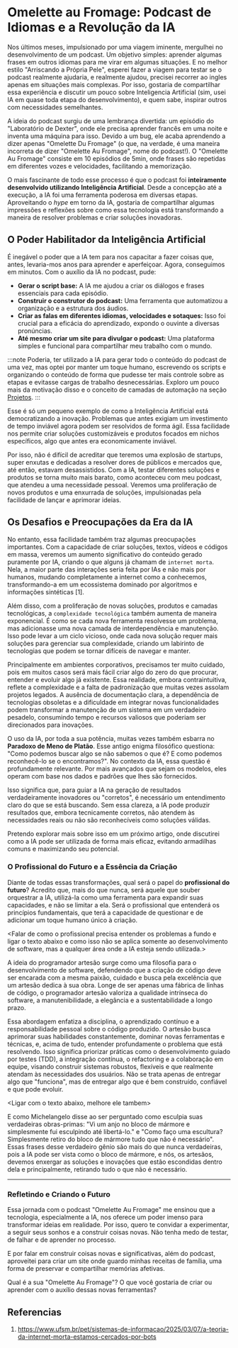 # Omelette au Fromage: Podcast de Idiomas e a Revolução da IA

Nos últimos meses, impulsionado por uma viagem iminente, mergulhei no desenvolvimento de um podcast. Um objetivo simples: aprender algumas frases em outros idiomas para me virar em algumas situações. E no melhor estilo "Arriscando a Própria Pele", esperei fazer a viagem para testar se o podcast realmente ajudaria, e realmente ajudou, precisei recorrer ao ingles apenas em situações mais complexas. Por isso, gostaria de compartilhar essa experiência e discutir um pouco sobre Inteligencia Artificial (sim, usei IA em quase toda etapa do desenvolvimento), e quem sabe, inspirar outros com necessidades semelhantes.

A ideia do podcast surgiu de uma lembrança divertida: um episódio do "Laboratório de Dexter", onde ele precisa aprender francês em uma noite e inventa uma máquina para isso. Devido a um bug, ele acaba aprendendo a dizer apenas "Omelette Du Fromage" (o que, na verdade, é uma maneira incorreta de dizer "Omelette Au Fromage", nome do podcast!). O "Omelette Au Fromage" consiste em 10 episódios de 5min, onde frases são repetidas em diferentes vozes e velocidades, facilitando a memorização.

O mais fascinante de todo esse processo é que o podcast foi **inteiramente desenvolvido utilizando Inteligência Artificial**. Desde a concepção até a execução, a IA foi uma ferramenta poderosa em diversas etapas. Aproveitando o *hype* em torno da IA, gostaria de compartilhar algumas impressões e reflexões sobre como essa tecnologia está transformando a maneira de resolver problemas e criar soluções inovadoras.

## O Poder Habilitador da Inteligência Artificial

É inegável o poder que a IA tem para nos capacitar a fazer coisas que, antes, levaria-mos anos para aprender e aperfeiçoar. Agora, conseguimos em minutos. Com o auxílio da IA no podcast, pude:

* **Gerar o script base:** A IA me ajudou a criar os diálogos e frases essenciais para cada episódio.
* **Construir o construtor do podcast:** Uma ferramenta que automatizou a organização e a estrutura dos áudios.
* **Criar as falas em diferentes idiomas, velocidades e sotaques:** Isso foi crucial para a eficácia do aprendizado, expondo o ouvinte a diversas pronúncias.
* **Até mesmo criar um site para divulgar o podcast:** Uma plataforma simples e funcional para compartilhar meu trabalho com o mundo.

:::note
Poderia, ter utilizado a IA para gerar todo o conteúdo do podcast de uma vez, mas optei por manter um toque humano, escrevendo os scripts e organizando o conteúdo de forma que pudesse ter mais controle sobre as etapas e evitasse cargas de trabalho desnecessárias. Exploro um pouco mais da motivação disso e o conceito de camadas de automação na seção [Projetos](/blog/projects/omelette-au-fromage/).
:::

Esse é só um pequeno exemplo de como a Inteligência Artificial está democratizando a inovação. Problemas que antes exigiam um investimento de tempo inviável agora podem ser resolvidos de forma ágil. Essa facilidade nos permite criar soluções customizáveis e produtos focados em nichos específicos, algo que antes era economicamente inviável.

Por isso, não é difícil de acreditar que teremos uma explosão de startups, super enxutas e dedicadas a resolver dores de públicos e mercados que, até então, estavam desassistidos. Com a IA, testar diferentes soluções e produtos se torna muito mais barato, como aconteceu com meu podcast, que atendeu a uma necessidade pessoal. Veremos uma proliferação de novos produtos e uma enxurrada de soluções, impulsionadas pela facilidade de lançar e aprimorar ideias.

## Os Desafios e Preocupações da Era da IA

No entanto, essa facilidade também traz algumas preocupações importantes. Com a capacidade de criar soluções, textos, vídeos e códigos em massa, veremos um aumento significativo do conteúdo gerado puramente por IA, criando o que alguns já chamam de `internet morta`. Nela, a maior parte das interações seria feita por IAs e não mais por humanos, mudando completamente a internet como a conhecemos, transformando-a em um ecossistema dominado por algoritmos e informações sintéticas [1].

Além disso, com a proliferação de novas soluções, produtos e camadas tecnológicas, a `complexidade tecnológica` também aumenta de maneira exponencial. É como se cada nova ferramenta resolvesse um problema, mas adicionasse uma nova camada de interdependência e manutenção. Isso pode levar a um ciclo vicioso, onde cada nova solução requer mais soluções para gerenciar sua complexidade, criando um labirinto de tecnologias que podem se tornar difíceis de navegar e manter.

Principalmente em ambientes corporativos, precisamos ter muito cuidado, pois em muitos casos será mais fácil criar algo do zero do que procurar, entender e evoluir algo já existente. Essa realidade, embora contraintuitiva, reflete a complexidade e a falta de padronização que muitas vezes assolam projetos legados. A ausência de documentação clara, a dependência de tecnologias obsoletas e a dificuldade em integrar novas funcionalidades podem transformar a manutenção de um sistema em um verdadeiro pesadelo, consumindo tempo e recursos valiosos que poderiam ser direcionados para inovações.

O uso da IA, por toda a sua potência, muitas vezes também esbarra no **Paradoxo de Meno de Platão**. Esse antigo enigma filosófico questiona: "Como podemos buscar algo se não sabemos o que é? E como podemos reconhecê-lo se o encontramos?". No contexto da IA, essa questão é profundamente relevante. Por mais avançados que sejam os modelos, eles operam com base nos dados e padrões que lhes são fornecidos.

Isso significa que, para guiar a IA na geração de resultados verdadeiramente inovadores ou "corretos", é necessário um entendimento claro do que se está buscando. Sem essa clareza, a IA pode produzir resultados que, embora tecnicamente corretos, não atendem às necessidades reais ou não são reconhecíveis como soluções válidas.

Pretendo explorar mais sobre isso em um próximo artigo, onde discutirei como a IA pode ser utilizada de forma mais eficaz, evitando armadilhas comuns e maximizando seu potencial.

### O Profissional do Futuro e a Essência da Criação

Diante de todas essas transformações, qual será o papel do **profissional do futuro**? Acredito que, mais do que nunca, será aquele que souber orquestrar a IA, utilizá-la como uma ferramenta para expandir suas capacidades, e não se limitar a ela. Será o profissional que entenderá os princípios fundamentais, que terá a capacidade de questionar e de adicionar um toque humano único à criação.

<Falar de como o profissional precisa entender os problemas a fundo e ligar o texto abaixo e como isso não se aplica somente ao desenvolvimento de software, mas a qualquer área onde a IA esteja sendo utilizada.>

A ideia do programador artesão surge como uma filosofia para o desenvolvimento de software, defendendo que a criação de código deve ser encarada com a mesma paixão, cuidado e busca pela excelência que um artesão dedica à sua obra. Longe de ser apenas uma fábrica de linhas de código, o programador artesão valoriza a qualidade intrínseca do software, a manutenibilidade, a elegância e a sustentabilidade a longo prazo.

Essa abordagem enfatiza a disciplina, o aprendizado contínuo e a responsabilidade pessoal sobre o código produzido. O artesão busca aprimorar suas habilidades constantemente, dominar novas ferramentas e técnicas, e, acima de tudo, entender profundamente o problema que está resolvendo. Isso significa priorizar práticas como o desenvolvimento guiado por testes (TDD), a integração contínua, o refactoring e a colaboração em equipe, visando construir sistemas robustos, flexíveis e que realmente atendam às necessidades dos usuários. Não se trata apenas de entregar algo que "funciona", mas de entregar algo que é bem construído, confiável e que pode evoluir.

<Ligar com o texto abaixo, melhore ele tambem>

E como Michelangelo disse ao ser perguntado como esculpia suas verdadeiras obras-primas: "Vi um anjo no bloco de mármore e simplesmente fui esculpindo até libertá-lo." e "Como faço uma escultura? Simplesmente retiro do bloco de mármore tudo que não é necessário". Essas frases desse verdadeiro gênio são mais do que nunca verdadeiras, pois a IA pode ser vista como o bloco de mármore, e nós, os artesãos, devemos enxergar as soluções e inovações que estão escondidas dentro dela e principalmente, retirando tudo o que não é necessário.

---

### Refletindo e Criando o Futuro

Essa jornada com o podcast "Omelette Au Fromage" me ensinou que a tecnologia, especialmente a IA, nos oferece um poder imenso para transformar ideias em realidade. Por isso, quero te convidar a experimentar, a seguir seus sonhos e a construir coisas novas. Não tenha medo de testar, de falhar e de aprender no processo.

E por falar em construir coisas novas e significativas, além do podcast, aproveitei para criar um site onde guardo minhas receitas de família, uma forma de preservar e compartilhar memórias afetivas.

Qual é a sua "Omelette Au Fromage"? O que você gostaria de criar ou aprender com o auxílio dessas novas ferramentas?


## Referencias

1. https://www.ufsm.br/pet/sistemas-de-informacao/2025/03/07/a-teoria-da-internet-morta-estamos-cercados-por-bots